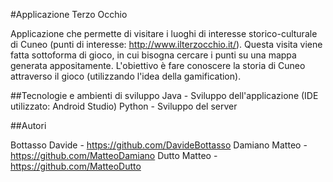 #Applicazione Terzo Occhio

Applicazione che permette di visitare i luoghi di interesse storico-culturale di Cuneo (punti di interesse: http://www.ilterzocchio.it/). Questa visita viene fatta sottoforma di gioco, in cui bisogna cercare i punti su una mappa generata appositamente. L'obiettivo è fare conoscere la storia di Cuneo attraverso il gioco (utilizzando l'idea della gamification).

##Tecnologie e ambienti di sviluppo
Java - Sviluppo dell'applicazione (IDE utilizzato: Android Studio)
Python - Sviluppo del server


##Autori

Bottasso Davide - https://github.com/DavideBottasso
Damiano Matteo - https://github.com/MatteoDamiano
Dutto Matteo - https://github.com/MatteoDutto

